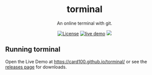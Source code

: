 <h1 align="center"> torminal </h1>
<p align="center"> An online terminal with git. </p>
<p align="center">
  <a target="_blank" href="https://card100.github.io/torminal/LICENSE"><img src="https://img.shields.io/badge/license-MIT-blue.svg?longCache=true&style=flat-square" alt="License"></a> <a href="https://card100.github.io/torminal/" target="_blank"><img src="https://img.shields.io/badge/live-demo-yellow.svg?longCache=true&style=flat-square" alt="live demo"></a> <a href="https://github.com/card100/torminal/releases"><img src="https://img.shields.io/badge/releases-0-yellow.svg?longCache=true&style=flat-square"></a>
</p>


## Running torminal
Open the <a herf="https://card100.github.io/torminal/">Live Demo at https://card100.github.io/torminal/</a> or see the <a href="https://github.com/card100/torminal/releases">releases page</a> for downloads.
